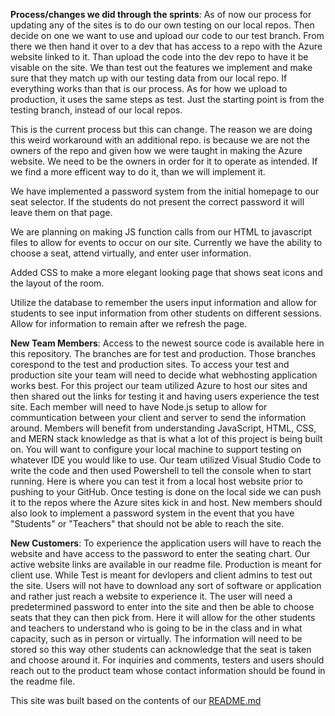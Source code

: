 **Process/changes we did through the sprints**:
As of now our process for updating any of the sites is to do our own testing on our local repos. Then decide on one we
want to use and upload our code to our test branch. From there we then hand it over to a dev that has access to a repo
with the Azure website linked to it. Than upload the code into the dev repo to have it be visable on the site. We than
test out the features we implement and make sure that they match up with our testing data from our local repo. If
everything works than that is our process. As for how we upload to production, it uses the same steps as test. 
Just the starting point is from the testing branch, instead of our local repos.

This is the current process but this can change. The reason we are doing this weird workaround with an additional repo.
is because we are not the owners of the repo and given how we were taught in making the Azure website. We need to be 
the owners in order for it to operate as intended. If we find a more efficent way to do it, than we will implement it.

We have implemented a password system from the initial homepage to our seat selector. If the students do not present the correct password it will leave them on that page. 

We are planning on making JS function calls from our HTML to javascript files to allow for events to occur on our site. Currently we have the ability to choose a seat,
attend virtually, and enter user information.

Added CSS to make a more elegant looking page that shows seat icons and the layout of the room. 

Utilize the database to remember the users input information and allow for students to see input information from other students on different sessions. Allow for 
information to remain after we refresh the page.

**New Team Members**:
Access to the newest source code is available here in this repository. The branches are for test and production. 
Those branches corespond to the test and production sites. To access your test and production site your team will need to decide what webhosting application works 
best. For this project our team utilized Azure to host our sites and then shared out the links for testing it and having users experience the test site.
Each member will need to have Node.js setup to allow for communtication between your client and server to send the information around. Members will benefit from
understanding JavaScript, HTML, CSS, and MERN stack knowledge as that is what a lot of this project is being built on. You will want to configure your local machine 
to support testing on whatever IDE you would like to use. Our team utilized Visual Studio Code to write the code and then used Powershell to tell the console when to
start running. Here is where you can test it from a local host website prior to pushing to your GitHub. Once testing is done on the local side we can push it to the
repos where the Azure sites kick in and host. New members should also look to implement a password system in the event that you have "Students" or "Teachers" that 
should not be able to reach the site. 

**New Customers**:
To experience the application users will have to reach the website and have access to the password to enter the seating chart. Our active website links are 
available in our readme file. Production is meant for client use. While Test is meant for devlopers and client admins to test out the site. Users will not have to 
download any sort of software or application and rather just reach a website to experience it. The user will need a predetermined password to enter into the site
and then be able to choose seats that they can then pick from. Here it will allow for the other students and teachers to understand who is going to be in the class
and in what capacity, such as in person or virtually. The information will need to be stored so this way other students can acknowledge that the seat is taken and
choose around it.
For inquiries and comments, testers and users should reach out to the product team whose contact information should be found in the readme file. 

This site was built based on the contents of our [README.md](https://github.com/EricJPogue/UltimateSeatSelector/blob/main/README.md)
